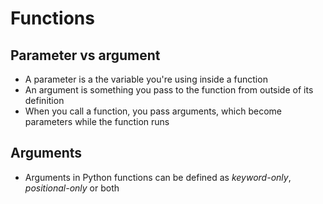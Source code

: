 # Functions

## Parameter vs argument
- A parameter is a the variable you're using inside a function
- An argument is something you pass to the function from outside of its definition
- When you call a function, you pass arguments, which become parameters while the function runs

## Arguments
- Arguments in Python functions can be defined  as *keyword-only*, *positional-only* or both